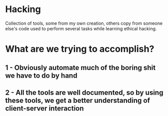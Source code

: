 # Hacking

Collection of tools, some from my own creation, others copy from someone else's code <credit given where credit is due>
used to perform several tasks while learning ethical hacking.
 
# What are we trying to accomplish?

## 1 - Obviously automate much of the boring shit we have to do by hand
## 2 - All the tools are well documented, so by using these tools, we get a better understanding of client-server interaction
